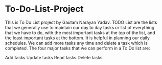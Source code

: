 # To-Do-List-Project
This is To Do List project by Gautam Narayan Yadav.
TODO List are the lists that we generally use to maintain our day to day tasks
or list of everything that we have to do, with the most important tasks at the top of the list, 
and the least important tasks at the bottom. It is helpful in planning our daily schedules. We can 
add more tasks any time and delete a task which is completed. The four major tasks that we can perform in a To Do list are:

Add tasks
Update tasks
Read tasks
Delete tasks
